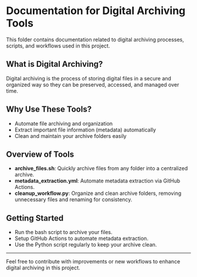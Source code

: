 # Documentation for Digital Archiving Tools

This folder contains documentation related to digital archiving processes, scripts, and workflows used in this project.

## What is Digital Archiving?

Digital archiving is the process of storing digital files in a secure and organized way so they can be preserved, accessed, and managed over time.

## Why Use These Tools?

- Automate file archiving and organization  
- Extract important file information (metadata) automatically  
- Clean and maintain your archive folders easily  

## Overview of Tools

- **archive_files.sh**: Quickly archive files from any folder into a centralized archive.  
- **metadata_extraction.yml**: Automate metadata extraction via GitHub Actions.  
- **cleanup_workflow.py**: Organize and clean archive folders, removing unnecessary files and renaming for consistency.

## Getting Started

- Run the bash script to archive your files.  
- Setup GitHub Actions to automate metadata extraction.  
- Use the Python script regularly to keep your archive clean.

---

Feel free to contribute with improvements or new workflows to enhance digital archiving in this project.
